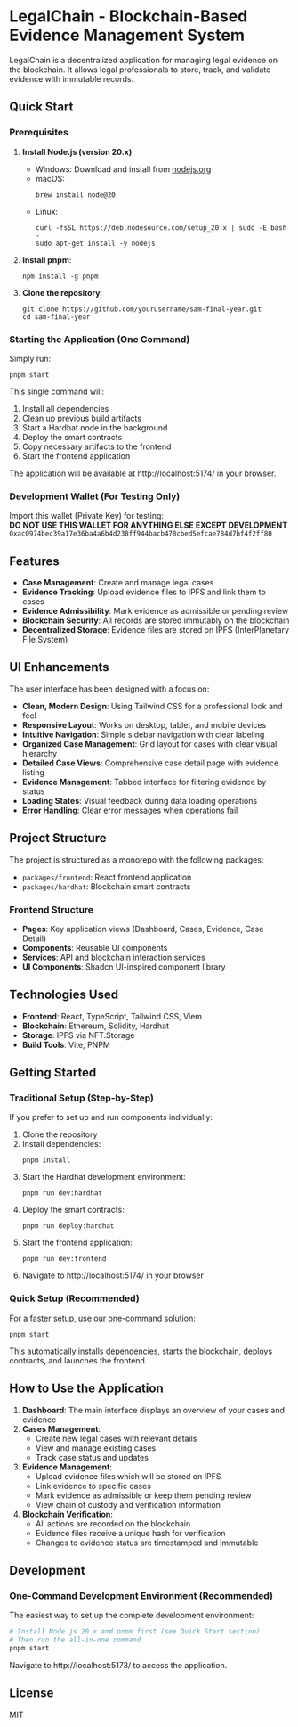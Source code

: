 # LegalChain - Blockchain-Based Evidence Management System

LegalChain is a decentralized application for managing legal evidence on the blockchain. It allows legal professionals to store, track, and validate evidence with immutable records.

## Quick Start

### Prerequisites

1. **Install Node.js (version 20.x)**:
   - Windows: Download and install from [nodejs.org](https://nodejs.org/)
   - macOS: 
     ```
     brew install node@20
     ```
   - Linux:
     ```
     curl -fsSL https://deb.nodesource.com/setup_20.x | sudo -E bash -
     sudo apt-get install -y nodejs
     ```

2. **Install pnpm**:
   ```
   npm install -g pnpm
   ```

3. **Clone the repository**:
   ```
   git clone https://github.com/yourusername/sam-final-year.git
   cd sam-final-year
   ```

### Starting the Application (One Command)

Simply run:
```
pnpm start
```

This single command will:
1. Install all dependencies
2. Clean up previous build artifacts
3. Start a Hardhat node in the background
4. Deploy the smart contracts
5. Copy necessary artifacts to the frontend
6. Start the frontend application

The application will be available at http://localhost:5174/ in your browser.

### Development Wallet (For Testing Only)

Import this wallet (Private Key) for testing:  
**DO NOT USE THIS WALLET FOR ANYTHING ELSE EXCEPT DEVELOPMENT**  
`0xac0974bec39a17e36ba4a6b4d238ff944bacb478cbed5efcae784d7bf4f2ff80`

## Features

- **Case Management**: Create and manage legal cases
- **Evidence Tracking**: Upload evidence files to IPFS and link them to cases
- **Evidence Admissibility**: Mark evidence as admissible or pending review
- **Blockchain Security**: All records are stored immutably on the blockchain
- **Decentralized Storage**: Evidence files are stored on IPFS (InterPlanetary File System)

## UI Enhancements

The user interface has been designed with a focus on:

- **Clean, Modern Design**: Using Tailwind CSS for a professional look and feel
- **Responsive Layout**: Works on desktop, tablet, and mobile devices
- **Intuitive Navigation**: Simple sidebar navigation with clear labeling
- **Organized Case Management**: Grid layout for cases with clear visual hierarchy
- **Detailed Case Views**: Comprehensive case detail page with evidence listing
- **Evidence Management**: Tabbed interface for filtering evidence by status
- **Loading States**: Visual feedback during data loading operations
- **Error Handling**: Clear error messages when operations fail

## Project Structure

The project is structured as a monorepo with the following packages:

- `packages/frontend`: React frontend application
- `packages/hardhat`: Blockchain smart contracts

### Frontend Structure

- **Pages**: Key application views (Dashboard, Cases, Evidence, Case Detail)
- **Components**: Reusable UI components 
- **Services**: API and blockchain interaction services
- **UI Components**: Shadcn UI-inspired component library

## Technologies Used

- **Frontend**: React, TypeScript, Tailwind CSS, Viem
- **Blockchain**: Ethereum, Solidity, Hardhat
- **Storage**: IPFS via NFT.Storage
- **Build Tools**: Vite, PNPM

## Getting Started

### Traditional Setup (Step-by-Step)

If you prefer to set up and run components individually:

1. Clone the repository
2. Install dependencies:
   ```
   pnpm install
   ```
3. Start the Hardhat development environment:
   ```
   pnpm run dev:hardhat
   ```
4. Deploy the smart contracts:
   ```
   pnpm run deploy:hardhat
   ```
5. Start the frontend application:
   ```
   pnpm run dev:frontend
   ```
6. Navigate to http://localhost:5174/ in your browser

### Quick Setup (Recommended)

For a faster setup, use our one-command solution:

```
pnpm start
```

This automatically installs dependencies, starts the blockchain, deploys contracts, and launches the frontend.

## How to Use the Application

1. **Dashboard**: The main interface displays an overview of your cases and evidence
2. **Cases Management**: 
   - Create new legal cases with relevant details
   - View and manage existing cases
   - Track case status and updates
3. **Evidence Management**:
   - Upload evidence files which will be stored on IPFS
   - Link evidence to specific cases
   - Mark evidence as admissible or keep them pending review
   - View chain of custody and verification information
4. **Blockchain Verification**:
   - All actions are recorded on the blockchain
   - Evidence files receive a unique hash for verification
   - Changes to evidence status are timestamped and immutable

## Development

### One-Command Development Environment (Recommended)

The easiest way to set up the complete development environment:

```bash
# Install Node.js 20.x and pnpm first (see Quick Start section)
# Then run the all-in-one command
pnpm start
```

Navigate to http://localhost:5173/ to access the application.

## License

MIT 